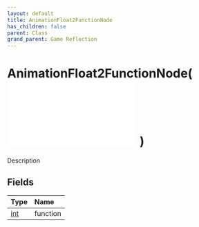 ```yaml
---
layout: default
title: AnimationFloat2FunctionNode
has_children: false
parent: Class
grand_parent: Game Reflection
---
```

# AnimationFloat2FunctionNode( ![ AnimationEvalNode ](/game-reflection/classes/animation_eval_node.md) )
Description 

## Fields
| Type | Name |
|:-------------|:--------------|
| [int](/game-reflection/enums/int.md) | function |
